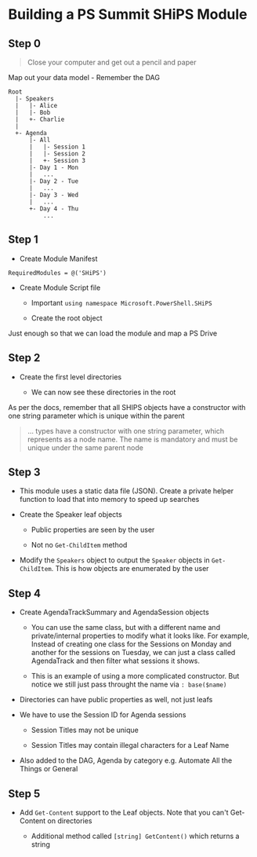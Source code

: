 # Building a PS Summit SHiPS Module

## Step 0

> Close your computer and get out a pencil and paper

Map out your data model - Remember the DAG

```
Root
  |- Speakers
  |   |- Alice
  |   |- Bob
  |   +- Charlie
  |
  +- Agenda
      |- All
      |   |- Session 1
      |   |- Session 2
      |   +- Session 3
      |- Day 1 - Mon
      |   ...
      |- Day 2 - Tue
      |   ...
      |- Day 3 - Wed
      |   ...
      +- Day 4 - Thu
          ...
```

## Step 1

* Create Module Manifest

`RequiredModules = @('SHiPS')`

* Create Module Script file

  - Important `using namespace Microsoft.PowerShell.SHiPS`

  - Create the root object

Just enough so that we can load the module and map a PS Drive

## Step 2

* Create the first level directories

  - We can now see these directories in the root

As per the docs, remember that all SHIPS objects have a constructor with one string parameter which is unique within the parent

> ... types have a constructor with one string parameter, which represents as a node name. The name is mandatory and must be unique under the same parent node

## Step 3

* This module uses a static data file (JSON).  Create a private helper function to load that into memory to speed up searches

* Create the Speaker leaf objects

  - Public properties are seen by the user

  - Not no `Get-ChildItem` method

* Modify the `Speakers` object to output the `Speaker` objects in `Get-ChildItem`.  This is how objects are enumerated by the user

## Step 4

* Create AgendaTrackSummary and AgendaSession objects

  - You can use the same class, but with a different name and private/internal properties to modify what it looks like.  For example, Instead of creating one class for the Sessions on Monday and another for the sessions on Tuesday, we can just a class called AgendaTrack and then filter what sessions it shows.

  - This is an example of using a more complicated constructor.  But notice we still just pass throught the name via `: base($name)`

* Directories can have public properties as well, not just leafs

* We have to use the Session ID for Agenda sessions

  - Session Titles may not be unique

  - Session Titles may contain illegal characters for a Leaf Name

* Also added to the DAG, Agenda by category e.g. Automate All the Things or General

## Step 5

* Add `Get-Content` support to the Leaf objects.  Note that you can't Get-Content on directories

  - Additional method called `[string] GetContent()` which returns a string
